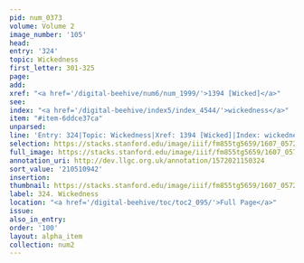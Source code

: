 ```yaml
---
pid: num_0373
volume: Volume 2
image_number: '105'
head:
entry: '324'
topic: Wickedness
first_letter: 301-325
page:
add:
xref: "<a href='/digital-beehive/num6/num_1999/'>1394 [Wicked]</a>"
see:
index: "<a href='/digital-beehive/index5/index_4544/'>wickedness</a>"
item: "#item-6ddce37ca"
unparsed:
line: 'Entry: 324|Topic: Wickedness|Xref: 1394 [Wicked]|Index: wickedness|#item-6ddce37ca'
selection: https://stacks.stanford.edu/image/iiif/fm855tg5659/1607_0572/261,942,3078,888/full/0/default.jpg
full_image: https://stacks.stanford.edu/image/iiif/fm855tg5659/1607_0572/full/full/0/default.jpg
annotation_uri: http://dev.llgc.org.uk/annotation/1572021150324
sort_value: '210510942'
insertion:
thumbnail: https://stacks.stanford.edu/image/iiif/fm855tg5659/1607_0572/261,942,600,180/250,/0/default.jpg
label: 324. Wickedness
location: "<a href='/digital-beehive/toc/toc2_095/'>Full Page</a>"
issue:
also_in_entry:
order: '100'
layout: alpha_item
collection: num2
---
```


